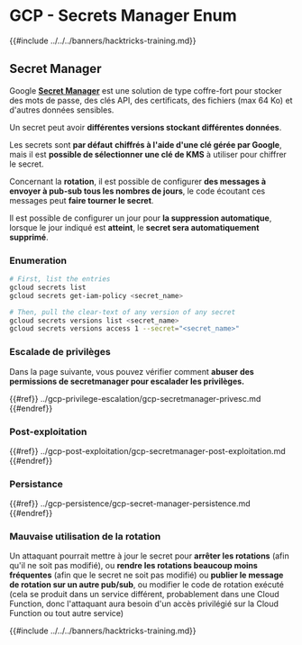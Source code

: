 # GCP - Secrets Manager Enum

{{#include ../../../banners/hacktricks-training.md}}

## Secret Manager

Google [**Secret Manager**](https://cloud.google.com/solutions/secrets-management/) est une solution de type coffre-fort pour stocker des mots de passe, des clés API, des certificats, des fichiers (max 64 Ko) et d'autres données sensibles.

Un secret peut avoir **différentes versions stockant différentes données**.

Les secrets sont **par défaut** **chiffrés à l'aide d'une clé gérée par Google**, mais il est **possible de sélectionner une clé de KMS** à utiliser pour chiffrer le secret.

Concernant la **rotation**, il est possible de configurer **des messages à envoyer à pub-sub tous les nombres de jours**, le code écoutant ces messages peut **faire tourner le secret**.

Il est possible de configurer un jour pour **la suppression automatique**, lorsque le jour indiqué est **atteint**, le **secret sera automatiquement supprimé**.

### Enumeration
```bash
# First, list the entries
gcloud secrets list
gcloud secrets get-iam-policy <secret_name>

# Then, pull the clear-text of any version of any secret
gcloud secrets versions list <secret_name>
gcloud secrets versions access 1 --secret="<secret_name>"
```
### Escalade de privilèges

Dans la page suivante, vous pouvez vérifier comment **abuser des permissions de secretmanager pour escalader les privilèges.**

{{#ref}}
../gcp-privilege-escalation/gcp-secretmanager-privesc.md
{{#endref}}

### Post-exploitation

{{#ref}}
../gcp-post-exploitation/gcp-secretmanager-post-exploitation.md
{{#endref}}

### Persistance

{{#ref}}
../gcp-persistence/gcp-secret-manager-persistence.md
{{#endref}}

### Mauvaise utilisation de la rotation

Un attaquant pourrait mettre à jour le secret pour **arrêter les rotations** (afin qu'il ne soit pas modifié), ou **rendre les rotations beaucoup moins fréquentes** (afin que le secret ne soit pas modifié) ou **publier le message de rotation sur un autre pub/sub**, ou modifier le code de rotation exécuté (cela se produit dans un service différent, probablement dans une Cloud Function, donc l'attaquant aura besoin d'un accès privilégié sur la Cloud Function ou tout autre service)

{{#include ../../../banners/hacktricks-training.md}}
